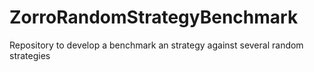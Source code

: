 # ZorroRandomStrategyBenchmark
Repository to develop a benchmark an strategy against several random strategies

